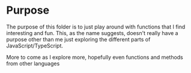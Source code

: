 # Purpose

The purpose of this folder is to just play around with functions that I find interesting and fun. This, as the name suggests, doesn't really have a purpose
other than me just exploring the different parts of JavaScript/TypeScript.



More to come as I explore more, hopefully even functions and methods from other languages